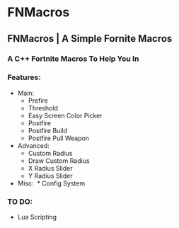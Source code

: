 # FNMacros
## FNMacros | A Simple Fornite Macros
### A C++ Fortnite Macros To Help You In
### Features:
* Main:
  * Prefire
  * Threshold
  * Easy Screen Color Picker
  * Postfire
  * Postfire Build
  * Postfire Pull Weapon
* Advanced:
  * Custom Radius
  * Draw Custom Radius
  * X Radius Slider
  * Y Radius Slider
* Misc:
‎  * Config System
### TO DO:
* Lua Scripting
